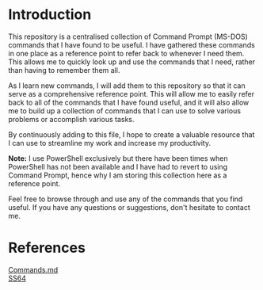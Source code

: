 # Introduction
This repository is a centralised collection of Command Prompt (MS-DOS) commands that I have found to be useful. I have gathered these commands in one place as a reference point to refer back to whenever I need them. This allows me to quickly look up and use the commands that I need, rather than having to remember them all.

As I learn new commands, I will add them to this repository so that it can serve as a comprehensive reference point. This will allow me to easily refer back to all of the commands that I have found useful, and it will also allow me to build up a collection of commands that I can use to solve various problems or accomplish various tasks.

By continuously adding to this file, I hope to create a valuable resource that I can use to streamline my work and increase my productivity.

**Note:** I use PowerShell exclusively but there have been times when PowerShell has not been available and I have had to revert to using Command Prompt, hence why I am storing this collection here as a reference point.

Feel free to browse through and use any of the commands that you find useful. If you have any questions or suggestions, don't hesitate to contact me.

# References
[Commands.md](https://github.com/nate-dkz/Command-Prompt/blob/main/Commands.md)
<br>
[SS64](https://ss64.com/nt/)


